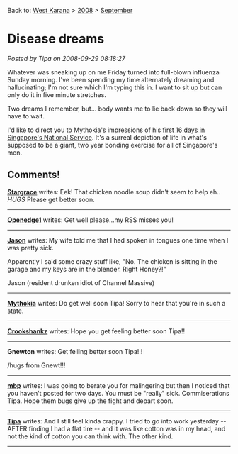 Back to: [West Karana](/posts/westkarana.md) > [2008](/posts/2008/westkarana.md) > [September](./westkarana.md)
# Disease dreams

*Posted by Tipa on 2008-09-29 08:18:27*

Whatever was sneaking up on me Friday turned into full-blown influenza Sunday morning. I've been spending my time alternately dreaming and hallucinating; I'm not sure which I'm typing this in. I want to sit up but can only do it in five minute stretches.

Two dreams I remember, but... body wants me to lie back down so they will have to wait.

I'd like to direct you to Mythokia's impressions of his [first 16 days in Singapore's National Service](http://blog.mythokia.net/2008/09/29/days-1-to-16/). It's a surreal depiction of life in what's supposed to be a giant, two year bonding exercise for all of Singapore's men.

## Comments!

**[Stargrace](http://www.mmoquests.com)** writes: Eek! That chicken noodle soup didn't seem to help eh.. *HUGS* Please get better soon.

---

**[Openedge1](http://simple-n-complex.blogspot.com)** writes: Get well please...my RSS misses you!

---

**[Jason](http://www.channelmassive.com)** writes: My wife told me that I had spoken in tongues one time when I was pretty sick.

Apparently I said some crazy stuff like, "No. The chicken is sitting in the garage and my keys are in the blender. Right Honey?!"

Jason (resident drunken idiot of Channel Massive)

---

**[Mythokia](http://blog.mythokia.net)** writes: Do get well soon Tipa! Sorry to hear that you're in such a state.

---

**[Crookshankz](http://crookshanknz.blogspot.com)** writes: Hope you get feeling better soon Tipa!!

---

**Gnewton** writes: Get felling better soon Tipa!!! 

/hugs from Gnewt!!!

---

**[mbp](http://mindbendingpuzzles.blogspot.com)** writes: I was going to berate you for malingering but then I noticed that you haven't posted for two days. You must be "really" sick. Commiserations Tipa. Hope them bugs give up the fight and depart soon.

---

**[Tipa](https://chasingdings.com)** writes: And I still feel kinda crappy. I tried to go into work yesterday -- AFTER finding I had a flat tire -- and it was like cotton was in my head, and not the kind of cotton you can think with. The other kind.

---


